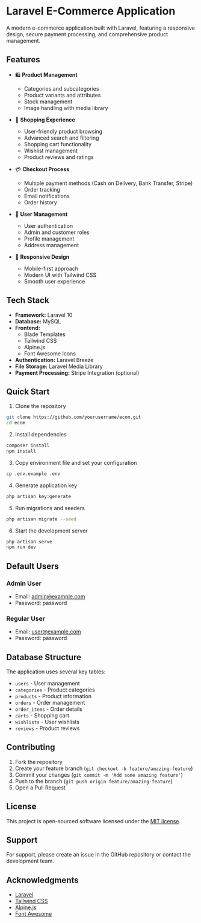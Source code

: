 # Laravel E-Commerce Application

A modern e-commerce application built with Laravel, featuring a responsive design, secure payment processing, and comprehensive product management.

## Features

- 🛍️ **Product Management**
  - Categories and subcategories
  - Product variants and attributes
  - Stock management
  - Image handling with media library

- 🛒 **Shopping Experience**
  - User-friendly product browsing
  - Advanced search and filtering
  - Shopping cart functionality
  - Wishlist management
  - Product reviews and ratings

- 💳 **Checkout Process**
  - Multiple payment methods (Cash on Delivery, Bank Transfer, Stripe)
  - Order tracking
  - Email notifications
  - Order history

- 👤 **User Management**
  - User authentication
  - Admin and customer roles
  - Profile management
  - Address management

- 📱 **Responsive Design**
  - Mobile-first approach
  - Modern UI with Tailwind CSS
  - Smooth user experience

## Tech Stack

- **Framework:** Laravel 10
- **Database:** MySQL
- **Frontend:** 
  - Blade Templates
  - Tailwind CSS
  - Alpine.js
  - Font Awesome Icons
- **Authentication:** Laravel Breeze
- **File Storage:** Laravel Media Library
- **Payment Processing:** Stripe Integration (optional)

## Quick Start

1. Clone the repository
```bash
git clone https://github.com/yourusername/ecom.git
cd ecom
```

2. Install dependencies
```bash
composer install
npm install
```

3. Copy environment file and set your configuration
```bash
cp .env.example .env
```

4. Generate application key
```bash
php artisan key:generate
```

5. Run migrations and seeders
```bash
php artisan migrate --seed
```

6. Start the development server
```bash
php artisan serve
npm run dev
```

## Default Users

### Admin User
- Email: admin@example.com
- Password: password

### Regular User
- Email: user@example.com
- Password: password

## Database Structure

The application uses several key tables:
- `users` - User management
- `categories` - Product categories
- `products` - Product information
- `orders` - Order management
- `order_items` - Order details
- `carts` - Shopping cart
- `wishlists` - User wishlists
- `reviews` - Product reviews

## Contributing

1. Fork the repository
2. Create your feature branch (`git checkout -b feature/amazing-feature`)
3. Commit your changes (`git commit -m 'Add some amazing feature'`)
4. Push to the branch (`git push origin feature/amazing-feature`)
5. Open a Pull Request

## License

This project is open-sourced software licensed under the [MIT license](https://opensource.org/licenses/MIT).

## Support

For support, please create an issue in the GitHub repository or contact the development team.

## Acknowledgments

- [Laravel](https://laravel.com)
- [Tailwind CSS](https://tailwindcss.com)
- [Alpine.js](https://alpinejs.dev)
- [Font Awesome](https://fontawesome.com)
